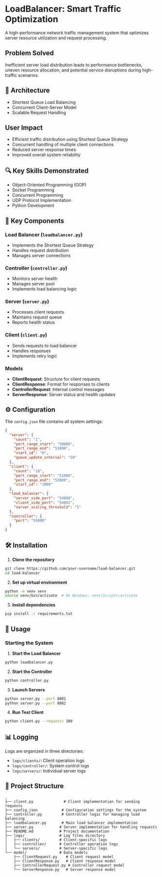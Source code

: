 # LoadBalancer: Smart Traffic Optimization

A high-performance network traffic management system that optimizes server resource utilization and request processing.

## Problem Solved

Inefficient server load distribution leads to performance bottlenecks, uneven resource allocation, and potential service disruptions during high-traffic scenarios.

## 🔄 Architecture

- Shortest Queue Load Balancing
- Concurrent Client-Server Model
- Scalable Request Handling

## User Impact

- Efficient traffic distribution using Shortest Queue Strategy
- Concurrent handling of multiple client connections
- Reduced server response times
- Improved overall system reliability

## 🔍 Key Skills Demonstrated

- Object-Oriented Programming (OOP)
- Socket Programming
- Concurrent Programming
- UDP Protocol Implementation
- Python Development

## 🚀 Key Components

### Load Balancer (`loadbalancer.py`)
- Implements the Shortest Queue Strategy
- Handles request distribution
- Manages server connections

### Controller (`controller.py`)
- Monitors server health
- Manages server pool
- Implements load balancing logic

### Server (`server.py`)
- Processes client requests
- Maintains request queue
- Reports health status

### Client (`client.py`)
- Sends requests to load balancer
- Handles responses
- Implements retry logic

### Models
- **ClientRequest**: Structure for client requests
- **ClientResponse**: Format for responses to clients
- **ControllerRequest**: Internal control messages
- **ServerResponse**: Server status and health updates

## ⚙️ Configuration

The `config.json` file contains all system settings:

```json
{
  "server": {
    "count": "1",
    "port_range_start": "50000",
    "port_range_end": "51000",
    "start_id": "0",
    "queue_update_interval": "10"
  },
  "client": {
    "count": "10",
    "port_range_start": "51000",
    "port_range_end": "52000",
    "start_id": "1000"
  },
  "load_balancer": {
    "server_side_port": "54000",
    "client_side_port": "54001",
    "server_scaling_threshold": "5"
  },
  "controller": {
    "port": "55000"
  }
}
```

## 🛠️ Installation

1. **Clone the repository**
```bash
git clone https://github.com/your-username/load-balancer.git
cd load-balancer
```

2. **Set up virtual environment**
```bash
python -m venv venv
source venv/bin/activate  # On Windows: venv\Scripts\activate
```

3. **Install dependencies**
```bash
pip install -r requirements.txt
```

## 🚀 Usage

### Starting the System

1. **Start the Load Balancer**
```bash
python loadbalancer.py
```

2. **Start the Controller**
```bash
python controller.py
```

3. **Launch Servers**
```bash
python server.py --port 8081
python server.py --port 8082
```

4. **Run Test Client**
```bash
python client.py --requests 100
```

## 📊 Logging

Logs are organized in three directories:
- `logs/clients/`: Client operation logs
- `logs/controller/`: System control logs
- `logs/servers/`: Individual server logs

## 📁 Project Structure

```
.
├── client.py              # Client implementation for sending requests
├── config.json           # Configuration settings for the system
├── controller.py         # Controller logic for managing load balancing
├── loadbalancer.py       # Main load balancer implementation
├── server.py            # Server implementation for handling requests
├── README.md            # Project documentation
├── logs/                # Log files directory
│   ├── clients/         # Client-specific logs
│   ├── controller/      # Controller operation logs
│   └── servers/         # Server-specific logs
└── model/               # Data models
    ├── ClientRequest.py    # Client request model
    ├── ClientResponse.py   # Client response model
    ├── ControllerRequest.py # Controller request model
    └── ServerResponse.py   # Server response model
```
